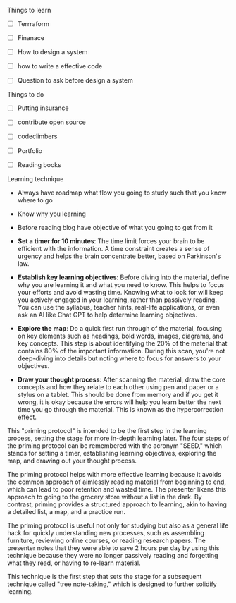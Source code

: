 


Things to learn
- [ ] Terrraform
- [ ] Finanace
- [ ] How to design a system
- [ ] how to write a effective code
- [ ] Question to ask before design a system



Things to do
- [ ] Putting insurance
- [ ] contribute open source 
- [ ] codeclimbers 
- [ ] Portfolio 
- [ ] Reading books



Learning technique
- Always have roadmap what flow you going to study such that you know where to go 
- Know why you learning
- Before reading blog have objective of what you going to get from it 


- **Set a timer for 10 minutes**: The time limit forces your brain to be efficient with the information. A time constraint creates a sense of urgency and helps the brain concentrate better, based on Parkinson's law.

- **Establish key learning objectives**: Before diving into the material, define why you are learning it and what you need to know. This helps to focus your efforts and avoid wasting time. Knowing what to look for will keep you actively engaged in your learning, rather than passively reading. You can use the syllabus, teacher hints, real-life applications, or even ask an AI like Chat GPT to help determine learning objectives.

- **Explore the map**: Do a quick first run through of the material, focusing on key elements such as headings, bold words, images, diagrams, and key concepts. This step is about identifying the 20% of the material that contains 80% of the important information. During this scan, you're not deep-diving into details but noting where to focus for answers to your objectives.

- **Draw your thought process**: After scanning the material, draw the core concepts and how they relate to each other using pen and paper or a stylus on a tablet. This should be done from memory and if you get it wrong, it is okay because the errors will help you learn better the next time you go through the material. This is known as the hypercorrection effect.

This "priming protocol" is intended to be the first step in the learning process, setting the stage for more in-depth learning later. The four steps of the priming protocol can be remembered with the acronym "SEED," which stands for setting a timer, establishing learning objectives, exploring the map, and drawing out your thought process.

The priming protocol helps with more effective learning because it avoids the common approach of aimlessly reading material from beginning to end, which can lead to poor retention and wasted time. The presenter likens this approach to going to the grocery store without a list in the dark. By contrast, priming provides a structured approach to learning, akin to having a detailed list, a map, and a practice run.

The priming protocol is useful not only for studying but also as a general life hack for quickly understanding new processes, such as assembling furniture, reviewing online courses, or reading research papers. The presenter notes that they were able to save 2 hours per day by using this technique because they were no longer passively reading and forgetting what they read, or having to re-learn material.

This technique is the first step that sets the stage for a subsequent technique called "tree note-taking," which is designed to further solidify learning.
